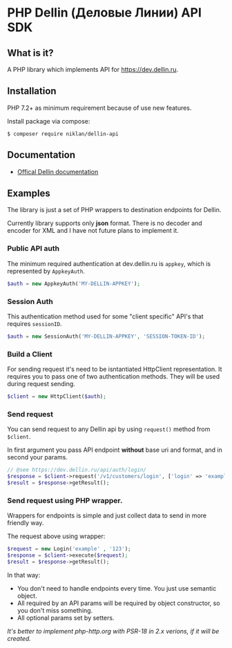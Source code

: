 # PHP Dellin (Деловые Линии) API SDK

## What is it?

A PHP library which implements API for https://dev.dellin.ru.

## Installation

PHP 7.2+ as minimum requirement because of use new features.

Install package via compose:

```shell
$ composer require niklan/dellin-api
```

## Documentation

- [Offical Dellin documentation](https://dev.dellin.ru/api/)

## Examples

The library is just a set of PHP wrappers to destination endpoints for Dellin.

Currently library supports only **json** format. There is no decoder and encoder for XML and I have not future plans to implement it.

### Public API auth

The minimum required authentication at dev.dellin.ru is `appkey`, which is represented by `AppkeyAuth`.

```php
$auth = new AppkeyAuth('MY-DELLIN-APPKEY');
```

### Session Auth

This authentication method used for some "client specific" API's that requires `sessionID`.

```php
$auth = new SessionAuth('MY-DELLIN-APPKEY', 'SESSION-TOKEN-ID');
```

### Build a Client

For sending request it's need to be isntantiated HttpClient representation. It requires you to pass one of two authentication methods. They will be used during request sending.

```php
$client = new HttpClient($auth);
```

### Send request

You can send request to any Dellin api by using `request()` method from `$client`.

In first argument you pass API endpoint **without** base uri and format, and in second your params.

```php
// @see https://dev.dellin.ru/api/auth/login/
$response = $client->request('/v1/customers/login', ['login' => 'example', 'password' => '123']);
$result = $response->getResult();
```

### Send request using PHP wrapper.

Wrappers for endpoints is simple and just collect data to send in more friendly way.

The request above using wrapper:

```php
$request = new Login('example' , '123');
$response = $client->execute($request);
$result = $response->getResult();
```

In that way:

- You don't need to handle endpoints every time. You just use semantic object.
- All required by an API params will be required by object constructor, so you don't miss something.
- All optional params set by setters.

_It's better to implement php-http.org with PSR-18 in 2.x verions, if it will be created._
